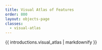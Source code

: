 ```yaml
---
title: Visual Atlas of Features
order: 800
layout: objects-page
classes:
  - visual-atlas
---
```


<div class="section-landing-page__text pdf-add-bottom-margin">

{{ introductions.visual_atlas | markdownify }}

</div>